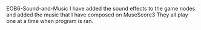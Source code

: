 EOB6-Sound-and-Music
I have added the sound effects to the game nodes and added the music that I have composed on MuseScore3
They all play one at a time when program is ran.
